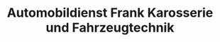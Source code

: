 ---
title: "Automobildienst Frank Karosserie und Fahrzeugtechnik"
url: /schwarzenfeld/automobildienst-frank-karosserie-und-fahrzeugtechnik/
shop: Autowerkstatt
---